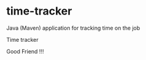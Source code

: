 # time-tracker
Java (Maven) application for tracking time on the job

Time tracker

Good Friend !!!
